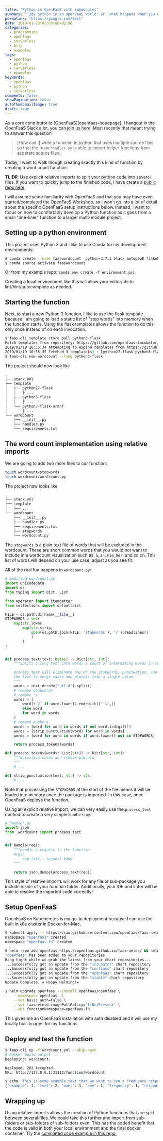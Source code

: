 ```yaml
---
title: "Python in OpenFaaS with submodules"
summary: "Tidy python in an OpenFaaS world: or, what happens when you want to split your Python function into multiple modules?"
permalink: "https://google.com/test"
date: 2019-01-20T00:00:00+02:00
categories:
  - programming
  - openfaas
  - serverless
  - http
  - examples
tags:
  - openfaas
  - python
  - serverless
  - examples
keywords:
  - openfaas
  - python
  - serverless
comments: false
showPagination: false
autoThumbnailImage: true
draft: true
---
```


As a core contributor to [OpenFaaS][openfaas-hopepage], I hangout in the OpenFaaS Slack a lot, you can [join us here][openfaas-slack-singnup]. Most recently that meant trying to answer this question

> [How can I] write a function in python that uses multiple source files so that the main `handler.py` is able to import helper functions from separate source files.

Today, I want to walk though creating exactly this kind of function by creating a word count function.

<!--more-->

**TL;DR**: Use explicit relative imports to split your python code into several files. If you want to quickly jump to the finished code, I have create a [public repo here][project-repo].

I will assume some familiarity with OpenFaaS and that you may have even started/completed the [OpenFaaS Workshop][workshop-repo], so I won't go into a lot of detail about the specific OpenFaaS setup instructions below. Instead, I want to focus on how to comfortably develop a Python function as it goes from a small "one-liner" function to a larger multi-module project.

## Setting up a python environment

This project uses Python 3 and I like to use Conda for my development environments:

```sh
$ conda create --name faaswordcount  python=3.7.2 black autopep8 flake8 pylint mypy flask gevent
$ conda source activate faaswordcount
```

Or from my example repo: `conda env create -f environment.yml`.

Creating a local environment like this will allow your editor/ide to lint/hint/autocomplete as needed.

## Starting the function

Next, to start a new Python 3 function, I like to use the flask template because I am going to load a static list of "stop words" into memory when the function starts. Using the flask templates allows the function to do this only once instead of on each invocation.

```sh
$ faas-cli template store pull python3-flask
Fetch templates from repository: https://github.com/openfaas-incubator/python-flask-template at master
2019/01/19 10:55:34 Attempting to expand templates from https://github.com/openfaas-incubator/python-flask-template
2019/01/19 10:55:35 Fetched 3 template(s) : [python27-flask python3-flask python3-flask-armhf] from https://github.com/openfaas-incubator/python-flask-template
$ faas-cli new wordcount --lang python3-flask
```

The project should now look like

```txt
.
├── stack.yml
├── template
│   ├── python27-flask
│   │   ├ ...
│   ├── python3-flask
│   │   ├ ...
│   └── python3-flask-armhf
│       ├ ...
└── wordcount
    ├── __init__.py
    ├── handler.py
    └── requirements.txt
```

## The word count implementation using relative imports

We are going to add two more files to our function:

```sh
touch wordcount/stopwords
touch wordcount/wordcount.py
```

The project now looks like

```txt
.
├── stack.yml
├── template
│   ├── ...
└── wordcount
    ├── __init__.py
    ├── handler.py
    ├── requirements.txt
    ├── stopwords
    └── wordcount.py
```

The `stopwords` is a plain text file of words that will be excluded in the wordcount. These are short common words that you would not want to include in a wordcount visualization such as: `a`, `an`, `him`, `her`, and so on. This list of words will depend on your use case, adjust as you see fit.

All of the real fun happens in `wordcount.py`:

```py
# modified wordcount.py
import unicodedata
import os
from typing import Dict, List

from operator import itemgetter
from collections import defaultdict

FILE = os.path.dirname(__file__)
STOPWORDS = set(
    map(str.lower,
        map(str.strip,
            open(os.path.join(FILE, 'stopwords'), 'r').readlines()
            )
        )
)


def process_text(text: bytes) -> Dict[str, int]:
    """Splits a long text into words a count of interesting words in the text.

    process_text will eliminate any of the stopwords, punctuation, and normalize
    the text to merge cases and plurals into a single value.
    """
    words = text.decode("utf-8").split()
    # remove stopwords
    # remove 's
    words = [
        word[:-2] if word.lower().endswith(("'s",))
        else word
        for word in words
    ]
    # remove numbers
    words = [word for word in words if not word.isdigit()]
    words = [strip_punctuation(word) for word in words]
    words = [word for word in words if word.lower() not in STOPWORDS]

    return process_tokens(words)

def process_tokens(words: List[str]) -> Dict[str, int]:
    """Normalize cases and remove plurals.
    """
    # ...

def strip_punctuation(text: str) -> str:
    # ...
```

Note that processing the `STOPWORDS` at the start of the file means it will be loaded into memory once the package is imported. In this case, once OpenFaaS deploys the function.

Using an explicit relative import, we can very easily use the `process_text` method to create a very simple `handler.py`:

```py
# handler.py
import json
from .wordcount import process_text


def handle(req):
    """handle a request to the function
    Args:
        req (str): request body
    """

    return json.dumps(process_text(req))
```

This style of relative imports will work for any file or sub-package you include inside of your function folder. Additionally, your IDE and linter will be able to resolve the imported code correctly!

## Setup OpenFaaS

OpenFaaS on Kubeneretes is my go-to deployment because I can use the built in k8s cluster in Docker-for-Mac.

```sh
$ kubectl apply -f https://raw.githubusercontent.com/openfaas/faas-netes/master/namespaces.yml
namespace "openfaas" created
namespace "openfaas-fn" created

$ helm repo add openfaas https://openfaas.github.io/faas-netes/ && helm repo update
"openfaas" has been added to your repositories
Hang tight while we grab the latest from your chart repositories...
...Successfully got an update from the "incubator" chart repository
...Successfully got an update from the "contiamo" chart repository
...Successfully got an update from the "openfaas" chart repository
...Successfully got an update from the "stable" chart repository
Update Complete. ⎈ Happy Helming!⎈

$ helm upgrade openfaas --install openfaas/openfaas \
    --namespace openfaas  \
    --set basic_auth=false \
    --set faasnetesd.imagePullPolicy='IfNotPresent' \
    --set functionNamespace=openfaas-fn
```

This gives me an OpenFaaS installation with auth disabled and it will use my locally built images for my functions.

## Deploy and test the function

```sh
$ faas-cli up -f wordcount.yml --skip-push
# Docker build output ...
Deploying: wordcount.

Deployed. 202 Accepted.
URL: http://127.0.0.1:31112/function/wordcount

$ echo 'This is some example text that we want to see a frequency response for.  It has text like apple, apples, apple tree, etc' | faas-cli -f wordcount.yml invoke wordcount
{"example": 1, "text": 2, "want": 1, "see": 1, "frequency": 1, "response": 1, "apple": 3, "tree": 1, "etc": 1}
```

## Wrapping up

Using relative imports allows the creation of Python functions that are split between several files. We could take this further and import from sub-folders or sub-folders of sub-folders even. This has the added benefit that the code is valid in both your local environment and the final docker container. Try the [completed code example in this repo.][project-repo]

[openfaas-homepage]: https://openfaas.com
[openfaas-slack-singnup]: https://docs.openfaas.com/community/#slack-workspace
[project-repo]: https://github.com/LucasRoesler/openfaas-multifile-example
[workshop-repo]: https://github.com/openfaas/workshop
